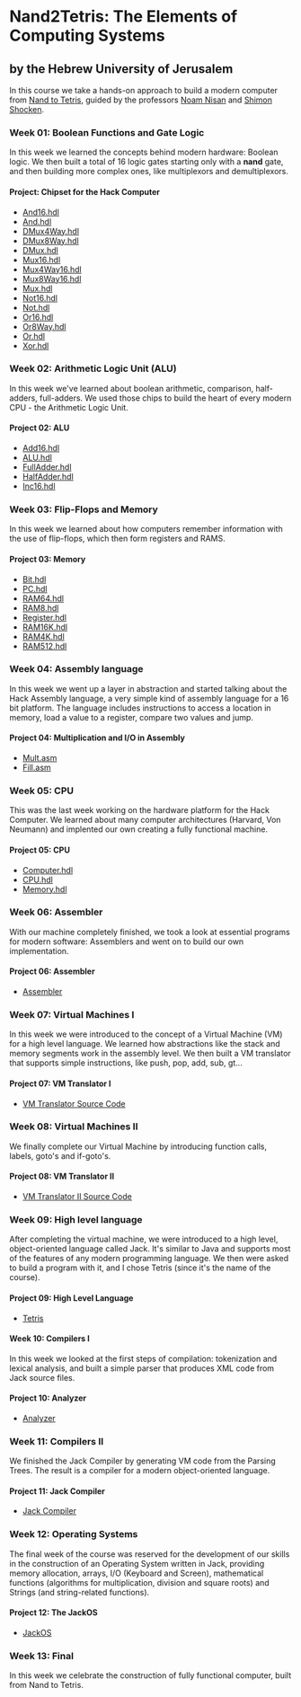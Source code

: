 # Nand2Tetris: The Elements of Computing Systems
## by the Hebrew University of Jerusalem
In this course we take a hands-on approach to build a modern computer from [Nand to Tetris](https://nand2tetris.org), guided by the professors [Noam Nisan](https://en.wikipedia.org/Noam_Nisan) and [Shimon Shocken](https://www.shimonschocken.com/).

### Week 01: Boolean Functions and Gate Logic
In this week we learned the concepts behind modern hardware: Boolean logic. We then built a total of 16 logic gates starting only with a **nand** gate, and then building more complex ones, like multiplexors and demultiplexors. 

#### Project: Chipset for the Hack Computer

-   [And16.hdl](./week_01/And16.hdl)
-   [And.hdl](./week_01/And.hdl)
-   [DMux4Way.hdl](./week_01/DMux4Way.hdl)
-   [DMux8Way.hdl](./week_01/DMux8Way.hdl)
-   [DMux.hdl](./week_01/DMux.hdl)
-   [Mux16.hdl](./week_01/Mux16.hdl)
-   [Mux4Way16.hdl](./week_01/Mux4Way16.hdl)
-   [Mux8Way16.hdl](./week_01/Mux8Way16.hdl)
-   [Mux.hdl](./week_01/Mux.hdl)
-   [Not16.hdl](./week_01/Not16.hdl)
-   [Not.hdl](./week_01/Not.hdl)
-   [Or16.hdl](./week_01/Or16.hdl)
-   [Or8Way.hdl](./week_01/Or8Way.hdl)
-   [Or.hdl](./week_01/Or.hdl)
-   [Xor.hdl](./week_01/Xor.hdl)

### Week 02: Arithmetic Logic Unit (ALU)
In this week we've learned about boolean arithmetic, comparison, half-adders, full-adders. We used those chips to build the heart of every modern CPU - the Arithmetic Logic Unit.

#### Project 02: ALU

-  [Add16.hdl](./week_02/Add16.hdl)
-  [ALU.hdl](./week_02/ALU.hdl)
-  [FullAdder.hdl](./week_02/FullAdder.hdl)
-  [HalfAdder.hdl](./week_02/HalfAdder.hdl)
-  [Inc16.hdl](./week_02/Inc16.hdl)

### Week 03: Flip-Flops and Memory
In this week we learned about how computers remember information with the use of flip-flops, which then form registers and RAMS.

#### Project 03: Memory
-  [Bit.hdl](./week_03/a/Bit.hdl)
-  [PC.hdl](./week_03/a/PC.hdl)
-  [RAM64.hdl](./week_03/a/RAM64.hdl)
-  [RAM8.hdl](./week_03/a/RAM8.hdl)
-  [Register.hdl](./week_03/a/Register.hdl)
-  [RAM16K.hdl](./week_03/b/RAM16K.hdl)
-  [RAM4K.hdl](./week_03/b/RAM4K.hdl)
-  [RAM512.hdl](./week_03/b/RAM512.hdl)

### Week 04: Assembly language
In this week we went up a layer in abstraction and started talking about the Hack Assembly language, a very simple kind of assembly language for a 16 bit platform. The language includes instructions to access a location in memory, load a value to a register, compare two values and jump.

#### Project 04: Multiplication and I/O in Assembly

-   [Mult.asm](./week_04/mult/Mult.asm)
-   [Fill.asm](./week_04/fill/Fill.asm)

### Week 05: CPU
This was the last week working on the hardware platform for the Hack Computer. We learned about many computer architectures (Harvard, Von Neumann) and implented our own creating a fully functional machine.

#### Project 05: CPU

-  [Computer.hdl](./week_05/Computer.hdl)
-  [CPU.hdl](./week_05/CPU.hdl)
-  [Memory.hdl](./week_05/Memory.hdl)

### Week 06: Assembler
With our machine completely finished, we took a look at essential programs for modern software: Assemblers and went on to build our own implementation.

#### Project 06: Assembler
- [Assembler](./week_06/)


### Week 07: Virtual Machines I
In this week we were introduced to the concept of a Virtual Machine (VM) for a high level language. We learned how abstractions like the stack and memory segments work in the assembly level. We then built a VM translator that supports simple instructions, like push, pop, add, sub, gt...

#### Project 07: VM Translator I
-   [VM Translator Source Code](./week_07/)

### Week 08: Virtual Machines II
We finally complete our Virtual Machine by introducing function calls, labels, goto's and if-goto's.

#### Project 08: VM Translator II
-   [VM Translator II Source Code](./week_08/)

### Week 09: High level language
After completing the virtual machine, we were introduced to a high level, object-oriented language called Jack. It's similar to Java and supports most of the features of any modern programming language. We then were asked to build a program with it, and I chose Tetris (since it's the name of the course).

#### Project 09: High Level Language
-   [Tetris](./week_09/Tetris/)

#### Week 10: Compilers I
In this week we looked at the first steps of compilation: tokenization and lexical analysis, and built a simple parser that produces XML code from Jack source files.

#### Project 10: Analyzer 
-   [Analyzer](./week_10/analyzer/)

### Week 11: Compilers II
We finished the Jack Compiler by generating VM code from the Parsing Trees. The result is a compiler for a modern object-oriented language.

#### Project 11: Jack Compiler
-   [Jack Compiler](./week_11/compiler/)

### Week 12: Operating Systems
The final week of the course was reserved for the development of our skills in the construction of an Operating System written in Jack, providing memory allocation, arrays, I/O (Keyboard and Screen), mathematical functions (algorithms for multiplication, division and square roots) and Strings (and string-related functions).

#### Project 12: The JackOS
-   [JackOS](./week_12/)

### Week 13: Final 
In this week we celebrate the construction of fully functional computer, built from Nand to Tetris.
